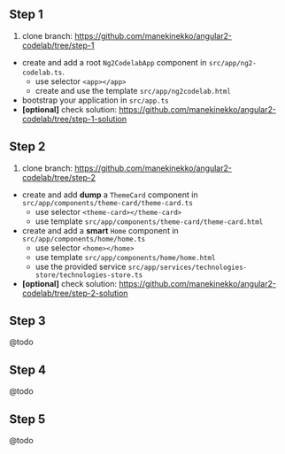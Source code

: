 ## Step 1

1. clone branch: https://github.com/manekinekko/angular2-codelab/tree/step-1
- create and add a root `Ng2CodelabApp` component in `src/app/ng2-codelab.ts`. 
  - use selector `<app></app>`
  - create and use the template `src/app/ng2codelab.html`
- bootstrap your application in `src/app.ts`
- **[optional]** check solution: https://github.com/manekinekko/angular2-codelab/tree/step-1-solution

## Step 2

1. clone branch: https://github.com/manekinekko/angular2-codelab/tree/step-2
- create and add **dump**  a `ThemeCard` component in `src/app/components/theme-card/theme-card.ts`
  - use selector `<theme-card></theme-card>`
  - use template `src/app/components/theme-card/theme-card.html`
- create and add a **smart** `Home` component in `src/app/components/home/home.ts`
  - use selector `<home></home>`
  - use template `src/app/components/home/home.html`
  - use the provided service `src/app/services/technologies-store/technologies-store.ts`
- **[optional]** check solution: https://github.com/manekinekko/angular2-codelab/tree/step-2-solution

## Step 3
@todo

## Step 4
@todo

## Step 5
@todo
